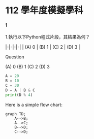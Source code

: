 # 112 學年度模擬學科

#### 1
1.執行以下Python程式片段，其結果為何？

|-|-|-|-|
| (A) 0  | (B) 1  | (C) 2  | (D) 3 |


Question

(A) 0 (B) 1 (C) 2 (D) 3
```python
A =	20		
B =	10		
C =	30		
D =	A | B & C		
print(D % 4)
```


Here is a simple flow chart:

```mermaid
graph TD;
    A-->B;
    A-->C;
    B-->D;
    C-->D;
```
